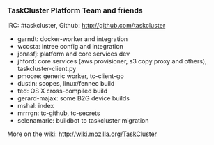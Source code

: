 ### TaskCluster Platform Team and friends

IRC: #taskcluster, Github: http://github.com/taskcluster

 * garndt: docker-worker and integration
 * wcosta: intree config and integration 
 * jonasfj: platform and core services dev
 * jhford: core services (aws provisioner, s3 copy proxy and others), taskcluster-client.py
 * pmoore: generic worker, tc-client-go
 * dustin: scopes, linux/fennec build
 * ted: OS X cross-compiled build
 * gerard-majax: some B2G device builds
 * mshal: index
 * mrrrgn: tc-github, tc-secrets
 * selenamarie: buildbot to taskcluster migration

More on the wiki: http://wiki.mozilla.org/TaskCluster
 
